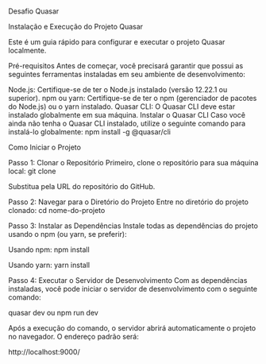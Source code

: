 #

Desafio Quasar


Instalação e Execução do Projeto Quasar

Este é um guia rápido para configurar e executar o projeto Quasar localmente.

Pré-requisitos
Antes de começar, você precisará garantir que possui as seguintes ferramentas instaladas em seu ambiente de desenvolvimento:

Node.js: Certifique-se de ter o Node.js instalado (versão 12.22.1 ou superior).
npm ou yarn: Certifique-se de ter o npm (gerenciador de pacotes do Node.js) ou o yarn instalado.
Quasar CLI: O Quasar CLI deve estar instalado globalmente em sua máquina.
Instalar o Quasar CLI
Caso você ainda não tenha o Quasar CLI instalado, utilize o seguinte comando para instalá-lo globalmente:
npm install -g @quasar/cli

Como Iniciar o Projeto

Passo 1: Clonar o Repositório
Primeiro, clone o repositório para sua máquina local:
git clone <url-do-repositorio>

Substitua <url-do-repositorio> pela URL do repositório do GitHub.

Passo 2: Navegar para o Diretório do Projeto
Entre no diretório do projeto clonado:
cd nome-do-projeto

Passo 3: Instalar as Dependências
Instale todas as dependências do projeto usando o npm (ou yarn, se preferir):

Usando npm:
npm install

Usando yarn:
yarn install

Passo 4: Executar o Servidor de Desenvolvimento
Com as dependências instaladas, você pode iniciar o servidor de desenvolvimento com o seguinte comando:

quasar dev
ou
npm run dev

Após a execução do comando, o servidor abrirá automaticamente o projeto no navegador. O endereço padrão será:

http://localhost:9000/
